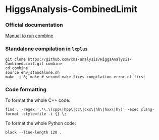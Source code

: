 HiggsAnalysis-CombinedLimit
===========================

### Official documentation

[Manual to run combine](https://github.com/cms-analysis/HiggsAnalysis-CombinedLimit/wiki)

### Standalone compilation in `lxplus`
```
git clone https://github.com/cms-analysis/HiggsAnalysis-CombinedLimit.git combine
cd combine
source env_standalone.sh 
make -j 8; make # second make fixes compilation error of first
```
### Code formatting

To format the whole C++ code:
```
find . -regex '.*\.\(cpp\|hpp\|cc\|cxx\|hh\|hxx\|h\)' -exec clang-format -style=file -i {} \;
```

To format the whole Python code:
```
black --line-length 120 .
```
